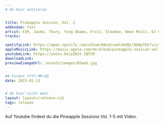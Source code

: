 ```yaml
---
# Ab Hier editieren


title: Pineapple Session, Vol. 2
addendum: Test
artist: €$¥, Jasmo, Thary, Yung Obama, Fritz, Slowmoe, Neon Music, DJ Crossfaded
tracks:

spotifyLink: https://open.spotify.com/album/0AzqtcwkCekODLlAbQyf65?si=YvHJn2GtS5mDk8RR-0-EHA
appleMusicLink: https://music.apple.com/de/album/pineapple-session-vol-2-feat-jasmo-thary-yung-obama/1657296796
youtubeLink: https://youtu.be/pZmSt-IQTCM
downloadLink: 
previewIimageUrl: /assets/images/02web.jpg


## Format YYYY-MM-DD
date: 2023-01-13


# Ab hier nicht mehr
layout: layouts/release.njk
tags: release
---
```


Auf Youtube findest du die Pineapple Sessions Vol. 1-5 mit Video.